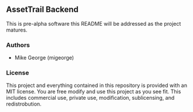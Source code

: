 ## AssetTrail Backend

This is pre-alpha software this README will be addressed as the project matures.

### Authors
* Mike George (migeorge)

### License

This project and everything contained in this repository is provided with an MIT
license. You are free modify and use this project as you see fit. This includes
commercial use, private use, modification, sublicensing, and redistrobution.
